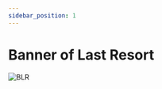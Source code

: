 ```yaml
---
sidebar_position: 1
---
```


# Banner of Last Resort

![BLR](https://vwiki.valorserver.com/api/item/picture/banner%20of%20last%20resort)
